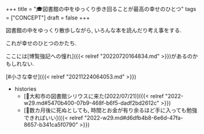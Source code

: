 +++
title = "🎓図書館の中をゆっくり歩き回ることが最高の幸せのひとつ"
tags = ["CONCEPT"]
draft = false
+++

図書館の中をゆっくり散歩しながら, いろんな本を読んだり考え事をする.

これが幸せのひとつのかたち.

ここには[博覧強記への憧れ]({{< relref "20220720164834.md" >}})があるのかもしれない.

[#小さな幸せ]({{< relref "20211224064053.md" >}})

-   histories
    -   [💭大和市の図書館シリウスに来た(2022/07/21)]({{< relref "2022-w29.md#5470b400-07b9-468f-b6f5-dadf2bd2612c" >}})
    -   [💭数カ月後に死ぬとしても, 時間とお金が有り余るほど手に入っても勉強できればいい]({{< relref "2022-w29.md#d6dfb4b8-6e6d-47fa-8657-b341ca5f0790" >}})
